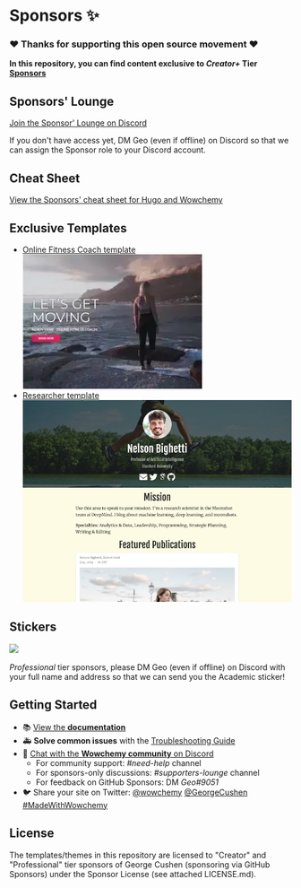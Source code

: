 # Sponsors ✨

### ❤️ Thanks for supporting this open source movement ❤️

**In this repository, you can find content exclusive to *Creator+* Tier [Sponsors](https://github.com/sponsors/gcushen/)**

## Sponsors' Lounge

[Join the Sponsor' Lounge on Discord](https://discord.gg/zzRRfMnt)

If you don't have access yet, DM Geo (even if offline) on Discord so that we can assign the Sponsor role to your Discord account.

## Cheat Sheet

[View the Sponsors' cheat sheet for Hugo and Wowchemy](https://wowchemy.com/uploads/sponsors/Wowchemy_Hugo_Cheat_Sheet.pdf)

## Exclusive Templates

- [Online Fitness Coach template](./fitness-coach/)  
  [![Screenshot](./fitness-coach/preview.webp)](./fitness-coach/)
- [Researcher template](./researcher/)  
  [![Screenshot](./researcher/preview.png)](./researcher/)

## Stickers

![](https://wowchemy.com/uploads/sponsors/sticker.jpg)

_Professional_ tier sponsors, please DM Geo (even if offline) on Discord with your full name and address so that we can send you the Academic sticker!

## Getting Started

- 📚 [View the **documentation**](https://wowchemy.com/docs/)
- 🚑 **Solve common issues** with the [Troubleshooting Guide](https://wowchemy.com/docs/guide/troubleshooting/)
- 💬 [Chat with the **Wowchemy community** on Discord](https://discord.gg/z8wNYzb)
  - For community support: _#need-help_ channel
  - For sponsors-only discussions: _#supporters-lounge_ channel
  - For feedback on GitHub Sponsors: DM _Geo#9051_
- 🐦 Share your site on Twitter: [@wowchemy](https://twitter.com/wowchemy) [@GeorgeCushen](https://twitter.com/GeorgeCushen) [#MadeWithWowchemy](https://twitter.com/search?q=(%23MadeWithWowchemy%20OR%20%23MadeWithAcademic)&src=typed_query)

## License

The templates/themes in this repository are licensed to "Creator" and "Professional" tier sponsors of George Cushen (sponsoring via GitHub Sponsors) under the Sponsor License (see attached LICENSE.md).
